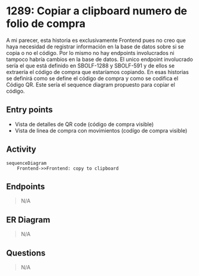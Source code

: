 # 1289: Copiar a clipboard numero de folio de compra
A mi parecer, esta historia es exclusivamente Frontend pues no creo que haya necesidad de registrar información en la base de datos sobre si se copia o no el código. Por lo mismo no hay endpoints involucrados ni tampoco habría cambios en la base de datos. El unico endpoint involucrado sería el que está definido en SBOLF-1288 y SBOLF-591 y de ellos se extraería el código de compra que estaríamos copiando. En esas historias se definirá como se define el código de compra y como se codifica el Código QR. Este sería el sequence diagram propuesto para copiar el código.  

## Entry points
- Vista de detalles de QR code (código de compra visible)
- Vista de linea de compra con movimientos (codígo de compra visible)

## Activity
```mermaid
sequenceDiagram
    Frontend->>Frontend: copy to clipboard
```
## Endpoints
> N/A

## ER Diagram
> N/A

## Questions
> N/A